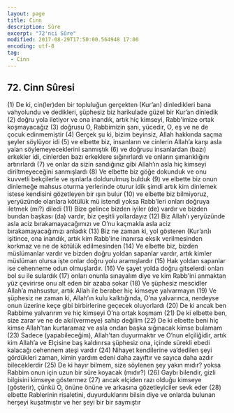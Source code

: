 ```yaml
---
layout: page
title: Cinn
description: Sûre
excerpt: "72'nci Sûre"
modified: 2017-08-29T17:50:00.564948 17:00
encoding: utf-8
tag: 
 - Cinn
---
```


## 72. Cinn Sûresi

(1) De ki, cin(ler)den bir topluluğun gerçekten (Kur’an) dinledikleri bana vahyolundu ve dedikleri, şüphesiz biz harikulade güzel bir Kur’an dinledik
(2) doğru yola iletiyor ve ona inandık, artık hiç kimseyi, Rabb'imize ortak koşmayacağız
(3) doğrusu O, Rabbimizin şanı, yücedir, O, eş ve ne de çocuk edinmemiştir
(4) Gerçek şu ki, bizim beyinsiz, Allah hakkında saçma şeyler söylüyor idi
(5) ve elbette biz, insanların ve cinlerin Allah’a karşı asla yalan söylemeyeceklerini sanmıştık
(6) ve doğrusu insanlardan (bazı) erkekler idi, cinlerden bazı erkeklere sığınırlardı ve onların şımarıklığını artırırlardı
(7) ve onlar da sizin sandığınız gibi Allah’ın asla hiç kimseyi  diriltmeyeceğini sanmışlardı
(8) Ve elbette biz göğe dokunduk ve onu kuvvetli bekçilerle ve ışınlarla doldurulmuş bulduk 
(9) ve elbette biz onun dinlemeğe mahsus oturma yerlerinde oturur idik şimdi artık kim dinlemek istese kendisini gözetleyen bir ışın bulur
(10) ve elbette biz bilmiyoruz, yeryüzünde olanlara kötülük mü istendi yoksa Rabb'leri onları doğruya iletmek (mi?) diledi
(11) Bize gelince bizden iyiler (de) vardır ve bizden bundan başkası (da) vardır, biz çeşitli yollardayız
(12) Biz Allah’ı yeryüzünde asla aciz bırakamayacağımızı ve O’nu  kaçmakla asla aciz bırakamayacağımızı anladık
(13) Biz ne zaman ki, yol gösteren (Kur’an)ı işitince, ona inandık, artık kim Rabb'ine inanırsa eksik verilmesinden korkmaz ve ne de kötülük edilmesinden
(14) Ve elbette biz, bizden müslümanlar vardır ve bizden doğru yoldan sapanlar vardır, artık kimler müslüman olursa işte onlar doğru yolu aramışlardır
(15) Hak yoldan sapanlar ise cehenneme odun olmuşlardır.
(16) Ve şayet yolda doğru gitselerdi onları bol su ile sulardık
(17) onları onunla sınayalım diye ve kim Rabb'ini anmaktan yüz çevirirse onu alt eden bir azaba sokar
(18) Ve şüphesiz mescidler Allah’a mahsustur, artık Allah ile beraber hiç kimseye yalvarmayın
(19) Ve şüphesiz ne zaman ki, Allah’ın kulu kalktığında, O’na yalvarınca, nerdeyse onun üzerine keçe gibi birbirlerine geçecek oluyorlardı
(20) De ki ancak ben Rabbime yalvarırım ve hiç kimseyi O’na ortak koşmam
(21) De ki elbette ben, size zarar ve ne de akıl(vermeye) sahip değilim
(22) De ki elbette beni hiç kimse Allah'tan kurtaramaz ve asla ondan başka sığınacak kimse bulamam
(23) Sadece (yapabileceğim), Allah'tan duyurmaktır ve O’nun elçiliğidir, artık kim Allah’a ve Elçisine baş kaldırırsa şüphesiz ona, içinde sürekli ebedi kalacağı cehennem ateşi vardır
(24) Nihayet kendilerine va’dedilen şeyi gördükleri zaman, kimin yardım edeni daha zayıftır ve sayıca daha azdır bileceklerdir 
(25) De ki hayır bilmem, size söylenen şey yakın mıdır? yoksa Rabbim onun için uzun bir süre koyacak (mıdır?)
(26) Gaybı bilendir, gizli bilgisini kimseye göstermez
(27) ancak elçiden razı olduğu kimseye (gösterir), çünkü O, önüne önüne ve arkasına gözetleyiciler sevk eder
(28) elbette Rablerinin risaletini, duyurduklarını bilsin diye ve onlarda bulunan herşeyi kuşatmıştır ve her şeyi bir bir saymıştır
